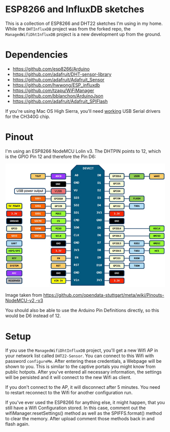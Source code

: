 # ESP8266 and InfluxDB sketches
This is a collection of ESP8266 and DHT22 sketches I'm using in my home. While the `DHTInfluxDB` project was from the forked repo, the `ManagedWifiDhtInfluxDB` project is a new development up from the ground.

# Dependencies
- https://github.com/esp8266/Arduino
- https://github.com/adafruit/DHT-sensor-library
- https://github.com/adafruit/Adafruit_Sensor
- https://github.com/hwwong/ESP_influxdb
- https://github.com/tzapu/WiFiManager
- https://github.com/bblanchon/ArduinoJson
- https://github.com/adafruit/Adafruit_SPIFlash

If you're using Mac OS High Sierra, you'll need [working](https://www.reddit.com/r/arduino/comments/7cq68i/any_new_drivers_for_ch340g_on_mac_os_high_sierra/) USB Serial drivers for the CH340G chip.

# Pinout
I'm using an ESP8266 NodeMCU Lolin v3. The DHTPIN points to 12, which is the GPIO Pin 12 and therefore the Pin D6:

![ESP8266 NodeMCU Lolin v3 Pin Layout](./esp8266-nodemcu-dev-kit-v3-pins.jpg "ESP8266 NodeMCU Lolin v3 Pin Layout")

Image taken from https://github.com/opendata-stuttgart/meta/wiki/Pinouts-NodeMCU-v2,-v3

You should also be able to use the Arduino Pin Definitions directly, so this would be D6 instead of 12.

# Setup
If you use the `ManagedWifiDhtInfluxDB` project, you'll get a new Wifi AP in your network list called `DHT22-Sensor`. You can connect to this Wifi with password `configureMe`. After entering these credentials, a Webpage will be shown to you. This is similar to the captive portals you might know from public hotpots. After you've entered all necessary information, the settings will be persisted and it will connect to the new Wifi as client. 

If you don't connect to the AP, it will disconnect after 5 minutes. You need to restart reconnect to the Wifi for another configuration run.

If you've ever used the ESP8266 for anything else, it might happen, that you still have a Wifi Configuration stored. In this case, comment out the wifiManager.resetSettings() method as well as the SPIFFS.format() method to clear the memory. After upload comment those methods back in and flash again.